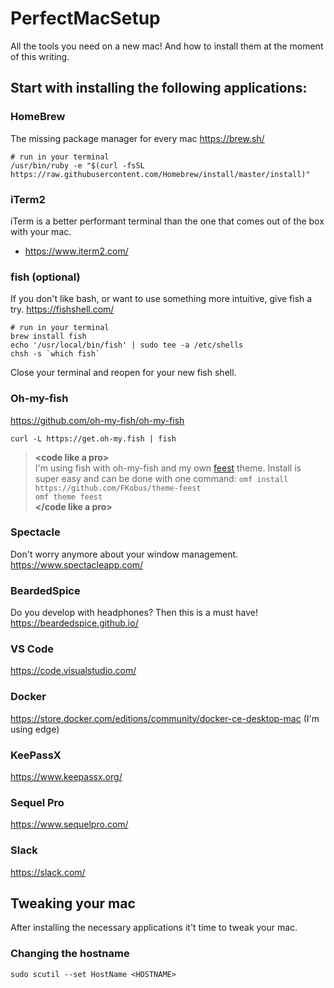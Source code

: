 # PerfectMacSetup
All the tools you need on a new mac! And how to install them at the moment of this writing.

## Start with installing the following applications:

### HomeBrew
The missing package manager for every mac
https://brew.sh/

```
# run in your terminal
/usr/bin/ruby -e "$(curl -fsSL https://raw.githubusercontent.com/Homebrew/install/master/install)"
```

### iTerm2
iTerm is a better performant terminal than the one that comes out of the box with your mac.
- https://www.iterm2.com/

### fish (optional)
If you don't like bash, or want to use something more intuitive, give fish a try.
https://fishshell.com/

```
# run in your terminal
brew install fish
echo '/usr/local/bin/fish' | sudo tee -a /etc/shells
chsh -s `which fish`
```
Close your terminal and reopen for your new fish shell.

### Oh-my-fish
https://github.com/oh-my-fish/oh-my-fish

```
curl -L https://get.oh-my.fish | fish
```

> **&lt;code like a pro&gt;**<br>
 I'm using fish with oh-my-fish and my own [feest](https://github.com/FKobus/theme-feest) theme. Install is super easy and can be done with one command: `omf install https://github.com/FKobus/theme-feest`<br>
 `omf theme feest`<br>
 **&lt;/code like a pro&gt;**<br>

### Spectacle
Don't worry anymore about your window management.
https://www.spectacleapp.com/

### BeardedSpice
Do you develop with headphones? Then this is a must have!
https://beardedspice.github.io/

### VS Code
https://code.visualstudio.com/

### Docker
https://store.docker.com/editions/community/docker-ce-desktop-mac
(I'm using edge)

### KeePassX
https://www.keepassx.org/

### Sequel Pro
https://www.sequelpro.com/

### Slack
https://slack.com/

## Tweaking your mac
After installing the necessary applications it't time to tweak your mac.

### Changing the hostname
```
sudo scutil --set HostName <HOSTNAME>
```

